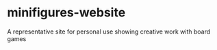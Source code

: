# minifigures-website
A representative site for personal use showing creative work with board games
